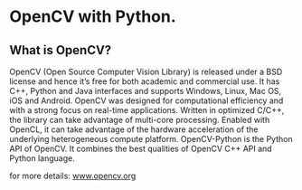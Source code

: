 # OpenCV with Python.
## What is OpenCV?

OpenCV (Open Source Computer Vision Library) is released under a BSD license and hence it’s free for both academic and commercial use. It has C++, Python and Java interfaces and supports Windows, Linux, Mac OS, iOS and Android. OpenCV was designed for computational efficiency and with a strong focus on real-time applications. Written in optimized C/C++, the library can take advantage of multi-core processing. Enabled with OpenCL, it can take advantage of the hardware acceleration of the underlying heterogeneous compute platform.
OpenCV-Python is the Python API of OpenCV. It combines the best qualities of OpenCV C++ API and Python language.

for more details: www.opencv.org
